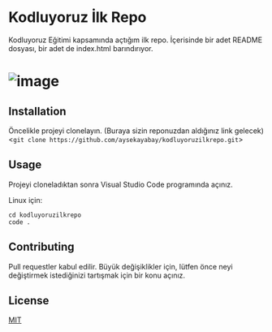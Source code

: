 # Kodluyoruz İlk Repo
Kodluyoruz Eğitimi kapsamında açtığım ilk repo. İçerisinde bir adet README dosyası, bir adet de index.html barındırıyor.

# ![image](https://user-images.githubusercontent.com/74185399/181580940-9c393e47-09c9-4ff4-ba28-a5accf403201.png)
## Installation
  Öncelikle projeyi clonelayın. (Buraya sizin reponuzdan aldığınız link gelecek)
  <`git clone https://github.com/aysekayabay/kodluyoruzilkrepo.git`>
    

## Usage
Projeyi cloneladıktan sonra Visual Studio Code programında açınız.

Linux için:

    cd kodluyoruzilkrepo
    code .
  
## Contributing
Pull requestler kabul edilir. Büyük değişiklikler için, lütfen önce neyi değiştirmek istediğinizi tartışmak için bir konu açınız.

## License
[MIT](https://choosealicense.com/licenses/mit/)
